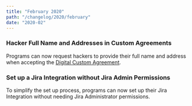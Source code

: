 ```yaml
---
title: "February 2020"
path: "/changelog/2020/february"
date: "2020-02"
---
```


### Hacker Full Name and Addresses in Custom Agreements
Programs can now request hackers to provide their full name and address when accepting the [Digital Custom Agreement](/programs/advanced-vetting.html#digital-customizable-agreements).

### Set up a Jira Integration without Jira Admin Permissions
To simplify the set up process, programs can now set up their Jira Integration without needing Jira Administrator permissions.
